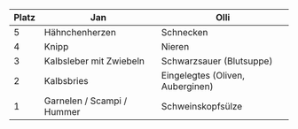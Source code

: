 | Platz | Jan                     | Olli                        |
|-------|-------------------------|-----------------------------|
| 5     | Hähnchenherzen          | Schnecken                    |
| 4     | Knipp                   | Nieren                       |
| 3     | Kalbsleber mit Zwiebeln | Schwarzsauer (Blutsuppe)     |
| 2     | Kalbsbries              | Eingelegtes (Oliven, Auberginen) |
| 1     | Garnelen / Scampi / Hummer | Schweinskopfsülze           |
